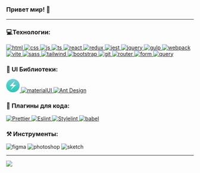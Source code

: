 ### Привет мир! 👋

---

### 💻Технологии:

<div>
  <a href="!#">
    <img width="36" src="https://icon.icepanel.io/Technology/svg/HTML5.svg" alt="html">
  <a/>
  <a href="!#">
    <img width="36" src="https://icon.icepanel.io/Technology/svg/CSS3.svg" alt="css">
  <a/>
  <a href="!#">
    <img width="36" src="https://icon.icepanel.io/Technology/svg/JavaScript.svg" alt="js">
  <a/>
  <a href="!#">
    <img width="36" src="https://icon.icepanel.io/Technology/svg/TypeScript.svg" alt="ts">
  <a/>
  <a href="!#">
    <img width="36" src="https://icon.icepanel.io/Technology/svg/React.svg" alt="react">
  <a/>
  <a href="!#">
    <img width="36" src="https://icon.icepanel.io/Technology/svg/Redux.svg" alt="redux">
  <a/>
    <a href="!#">
    <img width="36" src="https://uxwing.com/wp-content/themes/uxwing/download/brands-and-social-media/jest-js-icon.png" alt="jest">
  <a/>
  <a href="!#">
    <img width="36" src="https://icon.icepanel.io/Technology/svg/jQuery.svg" alt="jquery">
  <a/>
  <a href="!#">
    <img width="36" src="https://icon.icepanel.io/Technology/svg/Gulp.js.svg" alt="gulp">
  <a/>
  <a href="!#">
    <img width="36" src="https://icon.icepanel.io/Technology/svg/Webpack.svg" alt="webpack">
  <a/>
  <a href="!#">
    <img width="36" src="https://icon.icepanel.io/Technology/svg/Vite.js.svg" alt="vite">
  <a/>
  <a href="!#">
    <img width="36" src="https://icon.icepanel.io/Technology/svg/Sass.svg" alt="sass">
  <a/>
  <a href="!#">
    <img width="36" src="https://icon.icepanel.io/Technology/svg/Tailwind-CSS.svg" alt="tailwind">
  <a/>
  <a href="!#">
    <img width="36" src="https://icon.icepanel.io/Technology/svg/Bootstrap.svg" alt="bootstrap">
  <a/>
  <a href="!#">
    <img width="36" src="https://icon.icepanel.io/Technology/svg/Git.svg" alt="git">
  <a/>
  <a href="!#">
    <img width="36" src="https://iconape.com/wp-content/png_logo_vector/react-router.png" alt="router">
  <a/>
  <a href="!#">
    <img width="36" src="https://react-hook-form.com/images/logo/react-hook-form-logo-only.png" alt="form">
  <a/>
    <a href="!#">
    <img width="36" src="https://seeklogo.com/images/R/react-query-logo-1340EA4CE9-seeklogo.com.png" alt="query">
  <a/>

</div>

### 🎨 UI Библиотеки:

<div>
    <a href="!#">
      <img width="36" src="https://github.com/chakra-ui/chakra-ui/blob/main/media/logomark-colored.svg" alt="ChakraUI">
    <a/>
    <a href="!#">
      <img width="36" src="https://icon.icepanel.io/Technology/svg/Material-UI.svg" alt="materialUI">
    <a/>
      <a href="!#">
      <img width="36" src="https://gw.alipayobjects.com/zos/rmsportal/KDpgvguMpGfqaHPjicRK.svg" alt="Ant Design">
    <a/>
</div>

### 📃 Плагины для кода:

<div>
    <a href="!#">
      <img width="36" src="https://prettier.io/icon.png" alt="Prettier">
    <a/>
    <a href="!#">
      <img width="36" src="https://cdn.iconscout.com/icon/free/png-256/free-eslint-3521412-2944856.png" alt="Eslint">
    <a/>
      <a href="!#">
      <img width="36" src="https://cdn.icon-icons.com/icons2/2107/PNG/512/file_type_stylelint_icon_130141.png" alt="Stylelint">
    <a/>
    <a href="!#">
    <img width="36" src="https://icon.icepanel.io/Technology/svg/Babel.svg" alt="babel">
  <a/>
</div>

### ⚒️ Инструменты:
<div>
  <img width="36" src="https://icon.icepanel.io/Technology/svg/Figma.svg" alt="figma">
  <img width="36" src="https://icon.icepanel.io/Technology/svg/Adobe-Photoshop.svg" alt="photoshop">
  <img width="36" src="https://icon.icepanel.io/Technology/svg/Sketch.svg" alt="sketch">
</div>

_____________________
<a href="https://www.github.com/Meow-Double" target="_blank" rel="noreferrer"><img src="https://img.shields.io/github/followers/Meow-Double?logo=github&style=for-the-badge&color=0891b2&labelColor=27272a" /></a>
